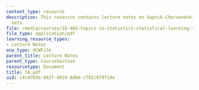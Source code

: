 ```yaml
---
content_type: resource
description: This resource contains lecture notes on Vapnik-Chervonenkis classes of
  sets.
file: /media/courses/18-465-topics-in-statistics-statistical-learning-theory-spring-2007/c4c9783e943f48198d0dcf82c670f14e_l8.pdf
file_type: application/pdf
learning_resource_types:
- Lecture Notes
ocw_type: OCWFile
parent_title: Lecture Notes
parent_type: CourseSection
resourcetype: Document
title: l8.pdf
uid: c4c9783e-943f-4819-8d0d-cf82c670f14e
---
```

